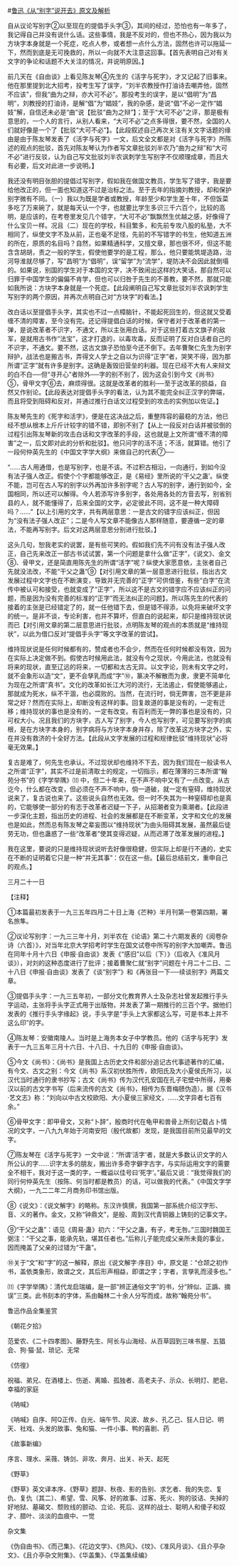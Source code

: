 #[鲁迅《从“别字”说开去》原文及解析](https://www.vrrw.net/wx/8607.html)

自从议论写别字②以至现在的提倡手头字③，其间的经过，恐怕也有一年多了，我记得自己并没有说什么话。这些事情，我是不反对的，但也不热心，因为我以为方块字本身就是一个死症，吃点人参，或者想一点什么方法，固然也许可以拖延一下，然而到底是无可挽救的，所以一向就不大注意这回事。【首先表明自己对有关文字的争论和话题不大关注的情况，并说明原因。】



前几天在《自由谈》上看见陈友琴④先生的《活字与死字》，才又记起了旧事来。他在那里提到北大招考，投考生写了误字，“刘半农教授作打油诗去嘲弄他，固然不应该”，但我“曲为之辩，亦大可不必”。那投考生的误字，是以“倡明”为“昌明”，刘教授的打油诗，是解“倡”为“娼妓”，我的杂感，是说“倡”不必一定作“娼妓”解，自信还未必是“曲”说【批驳“曲为之辩”】；至于“大可不必”之评，那是极有意思的，一个人的言行，从别人看来，“大可不必”之点多得很，要不然，全国的人们就好像是一个了【批驳“大可不必”】。【此段叙述自己再次关注有关文字话题的缘由是由于陈友琴发表了《活字与死字》一文，后文全文都是对《活字与死字》所陈述的观点的批驳，首先对陈友琴认为作者写文章批驳刘半农乃“曲为之辩”和“大可不必”进行反驳，认为自己写文批驳刘半农讽刺学生写别字不仅顺理成章，而且大有必要，后文对此进一步说明。】

我还没有明目张胆的提倡过写别字，假如我在做国文教员，学生写了错字，我是要给他改正的，但一面也知道这不过是治标之法。至于去年的指摘刘教授，却和保护别字微有不同。（一）我以为既是学者或教授，年龄至少和学生差十年，不但饭菜多吃了万来碗了，就是每天认一个字，也就要比学生多识三千六百个，比较的高明，是应该的，在考卷里发见几个错字，“大可不必”飘飘然生优越之感，好像得了什么宝贝一样。况且（二）现在的学校，科目繁多，和先前专攻八股的私塾，大不相同了，纵使文字不及从前，正也毫不足怪，先前的不写错字的书生，他知道五洲的所在，原质的名目吗？自然，如果精通科学，又擅文章，那也很不坏，但这不能含含胡胡，责之一般的学生，假使他要学的是工程，那么，他只要能筑堤造路，治河导淮就尽够了，写“昌明”为“倡明”，误“留学”为“流学”，堤防决不会因此就倒塌的。如果说，别国的学生对于本国的文字，决不致闹出这样的大笑话，那自然可以归罪于中国学生的偏偏不肯学，但也可以归咎于先生的不善教，要不然，那就只能如我所说：方块字本身就是一个死症。【此段阐明自己写文章批驳刘半农讽刺学生写别字的两个原因，并再次点明自己对“方块字”的看法。】

改白话以至提倡手头字，其实也不过一点樟脑针，不能起死回生的，但这就又受着缠不清的障害，至今没有完。还记得提倡白话的时候，保守者对于改革者的第一弹，是说改革者不识字，不通文，所以主张用白话。对于这些打着古文旗子的敌军，是就用古书作“法宝”，这才打退的，以毒攻毒，反而证明了反对白话者自己的不识字，不通文。要不然，这古文旗子恐怕至今还不倒下。去年曹聚仁先生为别字辩护，战法也是搬古书，弄得文人学士之自以为识得“正字”者，哭笑不得，因为那所谓“正字”就有许多是别字。这确是轰毁旧营垒的利器。现在已经不大有人来辩文的白不白──但“寻开心”者除外──字的别不别了，因为这会引到今文《尚书》⑤，骨甲文字⑥去，麻烦得很。这就是改革者的胜利──至于这改革的损益，自然又作别论。【此段表达对提倡手头字的看法，认为其不能完全纠正汉字的弊端，而且将受到阻碍和反对，并通过推行白话文过程受到的攻击的实例加以佐证。】

陈友琴先生的《死字和活字》，便是在这决战之后，重整阵容的最稳的方法，他已经不想从根本上斤斤计较字的错不错，即别不别了【从上一段反对白话并被驳倒的过程引出陈友琴新的攻击白话和文字改革的手段，这也就是上文所谓“缠不清的障害”之一，后文即对此的分析和批驳】。他只问字的活不活；不活，就算错。他引了一段何仲英先生的《中国文字学大纲》来做自己的代表⑦──

“……古人用通借，也是写别字，也是不该。不过积古相沿，一向通行，到如今没有法子强人改正。假使个个字都能够改正，是《易经》里所说的‘干父之蛊’。纵使不能，岂可在古人写的别字以外再加许多别字呢？古人写的别字，通行到如今，全国相同，所以还可以解得。今人若添写许多别字，各处用各处的方音去写，别省别县的人，就不能懂得了，后来全国的文字，必定彼此不同，这不是一种大障碍吗？……”【以上引用的文字，共有两层意思：一是古文的错字应该纠正，但因为“没有法子强人改正”；二是今人写文章不能像古人那样随意，要遵循一定的章法，不能再写别字。后文对这两层意思分别进行批驳。】

这头几句，恕我老实的说罢，是有些可笑的。假如我们先不问有没有法子强人改正，自己先来改正一部古书试试罢，第一个问题是拿什么做“正字”，《说文》、金文⑧、骨甲文，还是简直用陈先生的所谓“活字”呢？纵使大家愿意依，主张者自己先就没法改，不能“干父之蛊”⑨【对引用文章的第一层意思进行批驳，指出古文发展过程中文字也在不断演变，导致并无完善的“正字”可供借鉴，有些“白字”在流传中被认可和接受，也就变成了“正字”，所以这不是古文的错字应不应该纠正的问题，而是因为没有完善的标准的“正字”而无法纠正的问题】。所以陈先生的代表的接着的主张是已经错定了的，就一任他错下去，但是错不得添，以免将来破坏文字的统一。是非不谈，专论利害，也并不算坏，但直白的说起来，却只是维持现状说而已【对引用文章的第二层意思进行批驳，点明陈友琴的观点的本质就是“维持现状”，以此为借口反对“提倡手头字”等文字改革的尝试】。

维持现状说是任何时候都有的，赞成者也不会少，然而在任何时候都没有效，因为在实际上决定做不到。假使古时候用此法，就没有今之现状，今用此法，也就没有将来的现状，直至辽远的将来，一切都和太古无异。以文字论，则未有文字之时，就不会象形以造“文”，更不会孳乳而成“字”⑩，篆决不解散而为隶，隶更不简单化为现在之所谓“真书”。文化的改革如长江大河的流行，无法遏止，假使能够遏止，那就成为死水，纵不干涸，也必腐败的。当然，在流行时，倘无弊害，岂不更是非常之好？然而在实际上，却断没有这样的事。回复故道的事是没有的，一定有迁移；维持现状的事也是没有的，一定有改变。有百利而无一弊的事也是没有的，只可权大小。况且我们的方块字，古人写了别字，今人也写别字，可见要写别字的病根，是在方块字本身的，别字病将与方块字本身并存，除了改革这方块字之外，实在并没有救济的十全好方法。【此段从文字发展的过程和规律批驳“维持现状”必将毫无效果。】

复古是难了，何先生也承认。不过现状却也维持不下去，因为我们现在一般读书人之所谓“正字”，其实不过是前清取士的规定，一切指示，都在薄薄的三本所谓“翰苑分书”的《字学举隅》⑾ 中，但二十年来，在不声不响中又有了一点改变。从古讫今，什么都在改变，但必须在不声不响中，倘一道破，就一定有窒碍，维持现状说来了，复古说也来了。这些说头自然也无效。但一时不失其为一种窒碍却也是真的，它能够使一部分的有志于改革者迟疑一下子，从招潮者变为乘潮者。【此段进一步深化主题，指出历史的进程、社会的发展都是在不断变革，文字和文化的发展也是如此，然而总有陈友琴之辈妄图以“维持现状”为由头阻碍其发展，虽然最后徒劳无功，但也蛊惑了一些“改革者”使其变得迟疑，从而迟滞了改革发展的进程。】

我在这里，要说的只是维持现状说听去好像很稳健，但实际上却是行不通的，史实在不断的证明着它只是一种“并无其事”：仅在这一些。【最后总结前文，重申自己的观点。】

三月二十一日





【注释】

①本篇最初发表于一九三五年四月二十日上海《芒种》半月刊第一卷第四期，署名旅隼。

②议论写别字：一九三三年十月，刘半农在《论语》第二十六期发表的《阅卷杂诗（六首）》，对当年北京大学招考时学生在国文试卷中所写的别字大加嘲弄。鲁迅在同年十月十六日《申报·自由谈》发表《“感旧”以后（下）》（后收入《准风月谈》），对刘的这种态度进行了批评；接着曹聚仁就“别字”问题在十月二十二日、二十八日《申报·自由谈》发表了《谈“别字”》和《再张目一下──续谈别字》两篇文章。

③提倡手头字：一九三五年初，一部分文化教育界人士及杂志社曾发起推行手头字运动，主张将手头字正式用于出版物，并发表了第一期推行的三百个字。据他们发表的《推行手头字缘起》说，手头字是“手头上大家都这么写，可是书本上并不这么印”的字。

④陈友琴：安徽南陵人。当时是上海务本女子中学教员。他的《活字与死字》发表于一九三五年三月十六日、十八日、十九日的《申报·自由谈》。

⑤今文《尚书》：《尚书》是我国上古历史文件和部分追记古代事迹著作的汇编，有今文、古文之别：今文《尚书》系汉初伏胜所传，欧阳氏及大小夏侯氏所习，以汉代当时通行的隶书抄写；古文《尚书》传为汉代孔安国在孔子宅壁中所得，用秦汉以前的古文字书写（后来流传的古文《尚书》，相传为东晋梅赜伪造）。据《汉书·艺文志》称：“刘向以中古文校欧阳、大小夏侯三家经文，……文字异者七百有余。”

⑥骨甲文字：即甲骨文，又称“卜辞”，殷商时代在龟甲和兽骨上所刻记载占卜情况的文字，一八九九年始于河南安阳（殷代故都）发现，是我国目前所见最早的文字。

⑦陈友琴在《活字与死字》一文中说：“所谓‘活字’者，就是大多数认识文字的人所公认的字……识字太多的朋友，搬出许多奇字僻字古字，与实际运用文字的需要全不相干，我对于这一类的字，一概谥以佳号曰‘死字’。”最后又说：“我觉得我们的同行何仲英先生（按陈、何当时都是教员）的话，可以做我的代表。”《中国文字学大纲》，一九二二年二月商务印书馆出版。

⑧《说文》：《说文解字》的略称。东汉许慎撰，我国第一部系统介绍汉字形、音、义的著作。金文，又称“钟鼎文”，是殷、周到汉代青铜器上铸刻的记事文字。

⑨“干父之蛊”：语见《周易·蛊》初六：“干父之蛊，有子，考无咎。”三国时魏国王弼注：“干父之事，能承先轨，堪其任者也。”后称儿子能完成父亲所未竟的事业，因而掩盖了父亲的过错为“干蛊”。

⑩关于“文”和“字”的这一解释，原出《说文解字·序目》中，原文是：“仓颉之初作书，盖依类象形，故谓之文，其后形声相益，即谓之字；字者，言孳乳而浸多也。”

⑾《字学举隅》：清代龙启瑞编，是一部“辨正通俗文字”的书，分“辨似、正譌、摘误”三类。此书刻本的字体，系由翰林二十余人分写而成，故称“翰苑分书”。

鲁迅作品全集鉴赏

《朝花夕拾》

范爱农、《二十四孝图》、藤野先生、阿长与山海经、从百草园到三味书屋、五猖会、狗·猫·鼠、琐记、无常

《仿徨》

祝福、弟兄、在酒楼上、伤逝、离婚、孤独者、高老夫子、示众、长明灯、肥皂、幸福的家庭

《呐喊》

《呐喊》自序、阿Q正传、白光、端午节、风波、故乡、孔乙己、狂人日记、明天、社戏、头发的故事、兔和猫、一件小事、鸭的喜剧、药

《故事新编》

序言、理水、采薇、铸剑、非攻、奔月、出关、补天、起死

《野草》

《野草》英文译本序、《野草》题辞、秋夜、影的告别、求乞者、我的失恋、复仇、复仇〔其二〕、希望、雪、风筝、好的故事、过客、死火、狗的驳诘、失掉的好地狱、墓碣文、颓败线的颤动、立论、死后、这样的战士、聪明人和傻子和奴才、腊叶、淡淡的血痕中、一觉

杂文集

《伪自由书》、《而己集》、《花边文学》、《热风》、《坟》、《准风月谈》、《且介亭杂文》、《且介亭杂文附集》、《华盖集》、《华盖集续编》

